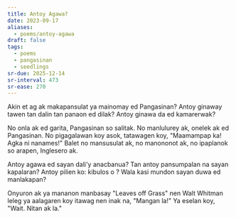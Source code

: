 ```yaml
---
title: Antoy Agawa?
date: 2023-09-17
aliases:
  - poems/antoy-agawa
draft: false
tags:
  - poems
  - pangasinan
  - seedlings
sr-due: 2025-12-14
sr-interval: 473
sr-ease: 270
---
```

Akin et ag ak makapansulat ya mainomay ed Pangasinan? Antoy ginaway tawen tan dalin tan panaon ed dilak? Antoy ginawa da ed kamarerwak?

No onla ak ed garita, Pangasinan so salitak. No manlulurey ak, onelek ak ed Pangasinan. No pigagalawan koy asok, tatawagen koy, "Maamampap ka! Agka ni nanames!" Balet no mansusulat ak, no manononot ak, no ipaplanok so arapen, Inglesero ak.

Antoy agawa ed sayan dali'y anacbanua? Tan antoy pansumpalan na sayan kapalaran? Antoy pilien ko: kibulos o   ? Wala kasi mundon sayan duwa ed manlakapan?

Onyuron ak ya mananon manbasay "Leaves off Grass" nen Walt Whitman leleg ya aalagaren koy itawag nen inak na, "Mangan la!" Ya eselan koy, "Wait. Nitan ak la."